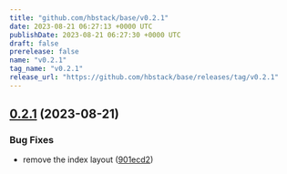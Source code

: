 ```yaml
---
title: "github.com/hbstack/base/v0.2.1"
date: 2023-08-21 06:27:13 +0000 UTC
publishDate: 2023-08-21 06:27:30 +0000 UTC
draft: false
prerelease: false
name: "v0.2.1"
tag_name: "v0.2.1"
release_url: "https://github.com/hbstack/base/releases/tag/v0.2.1"
---
```


## [0.2.1](https://github.com/hbstack/base/compare/v0.2.0...v0.2.1) (2023-08-21)


### Bug Fixes

* remove the index layout ([901ecd2](https://github.com/hbstack/base/commit/901ecd21efb06a6d4abcabcef40a01d513f07c55))
